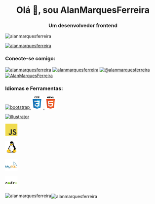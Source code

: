 <h1 align="center">Olá 👋, sou AlanMarquesFerreira</h1>
<h3 align="center">Um desenvolvedor frontend</h3>

<p align="left"> 
<img src="https://komarev.com/ghpvc/?username=alanmarquesferreira&label=Profile%20views&color=0e75b6&style=flat" alt="alanmarquesferreira" /> </p>

<p align="left"> 
<a href="https://github.com/ryo-ma/github-profile-trophy">

<img src="https://github-profile-trophy.vercel.app/?username=alanmarquesferreira" alt="alanmarquesferreira"/></a > </p>

<h3 align="left">Conecte-se comigo:</h3>
<p align="left">

<a href="https://linkedin.com/in/alanmarquesferreira" target="blank">
<img align="center"src="https://raw.githubusercontent.com/rahuldkjain/github-profile-readme-generator/master/src/images/icons/Social/linked-in-alt.svg" alt="alanmarquesferreira" height="30" width="40" /></a> 

<a href="https://fb.com/alanmarquesferreira" target="blank">
<img align="center"src="https://raw.githubusercontent.com/rahuldkjain/github-profile-readme-generator/master/src/images/icons/Social/facebook.svg" alt="alanmarquesferreira" height="30" width="40" /></a>
<a href="https://instagram.com/@alanmarquesferreira" target="blank"> 
<img align="center" src="https://raw.githubusercontent.com/rahuldkjain/github-profile-readme-generator/master/src/images/icons/Social/instagram.svg" alt="@alanmarquesferreira" height="30" largura="40" /></a>
<a href="https://discord.gg/AlanMarquesFerreira" target="blank">
<img align="center"src="https://raw.githubusercontent.com/rahuldkjain/github-profile-readme-generator /master/src/images/icons/Social/discord.svg" alt="AlanMarquesFerreira" height="30" width="40" /></a> </p>
<h3 align="left">Idiomas e Ferramentas:</h3>
<p align="left"> 
<a href="https://getbootstrap.com" target="_blank" rel="noreferrer"> 
<img src="https://raw.githubusercontent.com/devicons/devicon /master/icons/bootstrap/bootstrap-plain-wordmark.svg" alt="bootstrap" width="40" height="40"/> </a> 
<a href="https://www.w3schools.com /css/" target="_blank" rel="noreferrer"> 
<img src="https://raw.githubusercontent.com/devicons/devicon/master/icons/css3/css3-original-wordmark.svg" alt="css3" width="40" height="40"/> </a> 
<a href="https://www.w3.org/html/" target="_blank" rel="noreferrer"> 
<img src="https://raw.githubusercontent.com/devicons/devicon/master/icons/html5/html5-original-wordmark.svg" alt="html5" width="40" height="40"/> </a> 
<a href="https://www.adobe.com/in/products/illustrator.html" target="_blank" rel="noreferrer"> 

<img src="https://www.vectorlogo.zone/logos/adobe_illustrator/adobe_illustrator-icon.svg" alt="illustrator" width="40" height="40"/> </a> 
<a href="https://developer.mozilla.org/en-US/docs/Web/JavaScript" target="_blank" rel="noreferrer"> 

<img src="https://raw.githubusercontent.com/devicons/devicon/master/icons/javascript/javascript-original.svg" alt="javascript" width="40" height="40"/> </a> 

<a href="https://www.linux.org/" target="_blank" rel="noreferrer"> 

<img src="https://raw.githubusercontent.com/devicons/devicon/master/icons/linux/linux-original.svg" alt="linux" width="40" height="40"/> </a> 

<a href="https://www.mysql.com/" target="_blank" rel="noreferrer"> 

<img src="https://raw.githubusercontent.com/devicons/devicon/master/icons/mysql/mysql-original-wordmark.svg" alt="mysql" width="40" height="40"/> </a> 

<a href="https://nodejs.org" target="_blank" rel="noreferrer"> 
<img align="center" src="https://raw.githubusercontent.com/devicons/devicon/master/icons/nodejs/nodejs-original-wordmark.svg" alt="nodejs" width="40" height="40"/> </a> </p>

<p><img align="left" src="https://github-readme-stats.vercel.app/api/top-langs?username=alanmarquesferreira&show_icons=true&locale=en&layout=compact" alt="alanmarquesferreira"/> </p>

<p> <img align="center" src="https://github-readme-stats.vercel.app/api?username=alanmarquesferreira&show_icons=true&locale=en" alt="alanmarquesferreira"/> </p>
